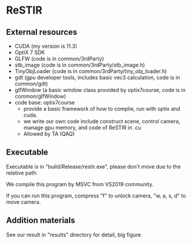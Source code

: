 # ReSTIR

## External resources

- CUDA (my version is 11.3)
- OptiX 7 SDK
- GLFW (code is in common/3rdParty)
- stb_image (code is in common/3rdParty/stb_image.h)
- TinyObjLoader (code is in common/3rdParty/tiny_obj_loader.h)
- gdt (gpu developer tools, includes basic vec3 calculation, code is in common/gdt)
- glfWindow (a basic window class provided by optix7course, code is in common/glfWindow)
- code base: optix7course
    - provide a basic framework of how to complie, run with optix and cuda.
    - we write our own code include construct scene, control camera, manage gpu memory, and code of ReSTIR in .cu
    - Allowed by TA (QAQ)

## Executable

Executable is in "build/Release/restir.exe", please don't move due to the relative path.

We compile this program by MSVC from VS2019 community.

If you can run this program, compress "f" to unlock camera, "w, a, s, d" to move camera.

## Addition materials

See our result in "results" directory for detail, big figure.

